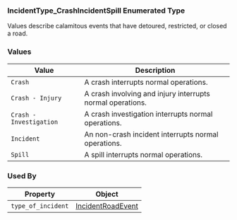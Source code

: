 ### IncidentType_CrashIncidentSpill Enumerated Type
Values describe calamitous events that have detoured, restricted, or closed a road.

### Values
Value | Description
--- | ---
`Crash` | A crash interrupts normal operations.
`Crash - Injury` | A crash involving and injury interrupts normal operations. 
`Crash - Investigation` | A crash investigation interrupts normal operations. 
`Incident` | An non-crash incident interrupts normal operations. 
`Spill` | A spill interrupts normal operations. 

### Used By
Property | Object
--- | ---
`type_of_incident` | [IncidentRoadEvent](/spec-content/objects/IncidentRoadEvent.md)
